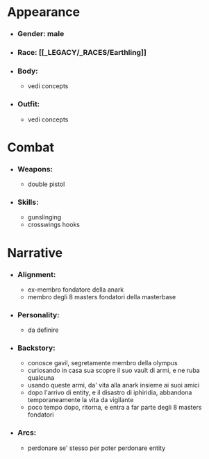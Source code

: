 # Appearance

- ### Gender: male
- ### Race: [[_LEGACY/_RACES/Earthling]]
- ### Body:
	- vedi concepts
- ### Outfit:
	- vedi concepts

# Combat

- ### Weapons:
	- double pistol

- ### Skills:
	- gunslinging
	- crosswings hooks

# Narrative

- ### Alignment:
	- ex-membro fondatore della anark
	- membro degli 8 masters fondatori della masterbase
- ### Personality:
	- da definire
- ### Backstory:
	- conosce gavil, segretamente membro della olympus
	- curiosando in casa sua scopre il suo vault di armi, e ne ruba qualcuna
	- usando queste armi, da' vita alla anark insieme ai suoi amici
	- dopo l'arrivo di entity, e il disastro di iphiridia, abbandona temporaneamente la vita da vigilante
	- poco tempo dopo, ritorna, e entra a far parte degli 8 masters fondatori
- ### Arcs:
	- perdonare se' stesso per poter perdonare entity